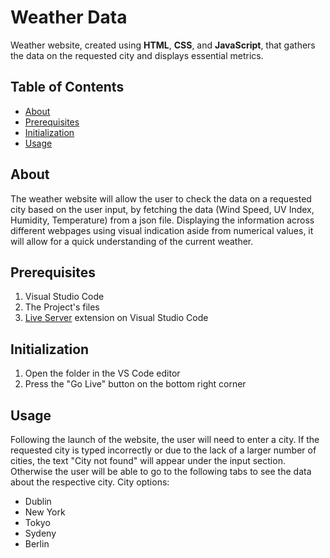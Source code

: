 # Weather Data

Weather website, created using **HTML**, **CSS**, and **JavaScript**, that gathers the data on the requested city and displays essential metrics.

## Table of Contents

- [About](#about)
- [Prerequisites](#prerequisites)
- [Initialization](#Initialization)
- [Usage](#usage)

## About

The weather website will allow the user to check the data on a requested city based on the user input, by fetching the data (Wind Speed, UV Index, Humidity, Temperature) from a json file. Displaying the information across different webpages using visual indication aside from numerical values, it will allow for a quick understanding of the current weather.

## Prerequisites

1. Visual Studio Code
2. The Project's files
3. [Live Server](https://marketplace.visualstudio.com/items?itemName=ritwickdey.LiveServer) extension on Visual Studio Code

## Initialization

1. Open the folder in the VS Code editor
2. Press the "Go Live" button on the bottom right corner

## Usage

Following the launch of the website, the user will need to enter a city. If the requested city is typed incorrectly or due to the lack of a larger number of cities, the text "City not found" will appear under the input section. Otherwise the user will be able to go to the following tabs to see the data about the respective city.
City options:

- Dublin
- New York
- Tokyo
- Sydeny
- Berlin
